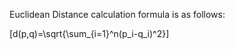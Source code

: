 

Euclidean Distance calculation formula is as follows:


\[d(p,q)=\sqrt{\sum_{i=1}^n(p_i-q_i)^2}\]
​
